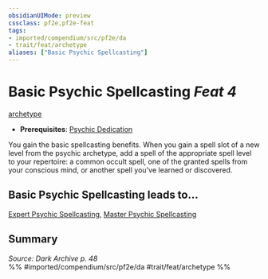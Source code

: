 ```yaml
---
obsidianUIMode: preview
cssclass: pf2e,pf2e-feat
tags:
- imported/compendium/src/pf2e/da
- trait/feat/archetype
aliases: ["Basic Psychic Spellcasting"]
---
```

# Basic Psychic Spellcasting  *Feat 4*  
[archetype](archetype.md)  

- **Prerequisites**: [Psychic Dedication](psychic-dedication-da.md)

You gain the basic spellcasting benefits. When you gain a spell slot of a new level from the psychic archetype, add a spell of the appropriate spell level to your repertoire: a common occult spell, one of the granted spells from your conscious mind, or another spell you've learned or discovered.

## Basic Psychic Spellcasting leads to...

[Expert Psychic Spellcasting](expert-psychic-spellcasting-da.md), [Master Psychic Spellcasting](master-psychic-spellcasting-da.md)

## Summary

*Source: Dark Archive p. 48*  
%% #imported/compendium/src/pf2e/da #trait/feat/archetype %%